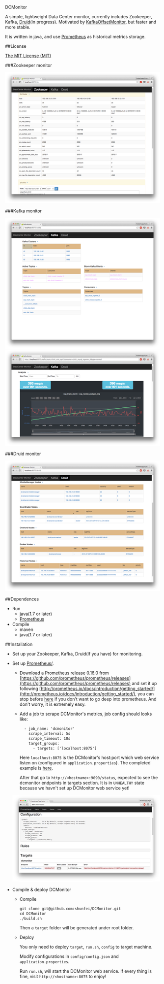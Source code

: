 DCMonitor

A simple, lightweight Data Center monitor, currently includes Zookeeper, Kafka, [Druid](http://druid.io/)(in progress). Motivated by [KafkaOffsetMonitor](https://github.com/quantifind/KafkaOffsetMonitor), but faster and more stable.

It is written in java, and use [Prometheus](http://prometheus.io/) as historical metrics storage.

	
##License

[The MIT License (MIT)](https://opensource.org/licenses/MIT)

###Zookeeper monitor


![](img/zk.png)

###Kafka monitor


![](img/kafka_sum.png)
![](img/kafka_offset.png)

###Druid monitor

![](img/druid_sum.png)

##Dependences

* Run
	* java(1.7 or later)
	* [Prometheus](http://prometheus.io/)
* Compile
	* maven
	* java(1.7 or later)

##Installation

* Set up your Zookeeper, Kafka, Druid(If you have) for monitoring.

* Set up [Prometheus/](http://prometheus.io/).
	* Download a Prometheus release 0.16.0 from [https://github.com/prometheus/prometheus/releases](https://github.com/prometheus/prometheus/releases) and set it up following [http://prometheus.io/docs/introduction/getting_started/](http://prometheus.io/docs/introduction/getting_started/), you can stop before [here](http://prometheus.io/docs/introduction/getting_started/#using-the-graphing-interface) if you don't want to go deep into prometheus. And don't worry, it is extremely easy.
	* Add a job to scrape DCMonitor's metrics, job config should looks like:
	
		```
		  - job_name: 'dcmonitor'
		    scrape_interval: 5s
		    scrape_timeout: 10s
		    target_groups:
		      - targets: ['localhost:8075']
		```
    	Here `localhost:8075` is the DCMonitor's host:port which web service listen on (configured in `application.properties`). The completed example is [here](https://github.com/shunfei/DCMonitor/blob/master/config/prometheus.yml).

		After that go to `http://<hostname>:9090/status`, expected to see the dcmonitor endpoints in targets section. It is in `UNHEALTHY` state because we havn't set up DCMonitor web service yet!
    
    ![](img/prometheus_status.png)


* Compile & deploy DCMonitor

	* Compile
	
		```
		git clone git@github.com:shunfei/DCMonitor.git
		cd DCMonitor
		./build.sh
		```
		Then a `target` folder will be generated under root folder.
	
	* Deploy
	
		You only need to deploy `target`, `run.sh`, `config` to target machine. 
		
		Modify configurations in `config/config.json` and `application.properties`.
		
		Run `run.sh`, will start the DCMonitor web service. If every thing is fine, visit `http://<hostname>:8075` to enjoy!
